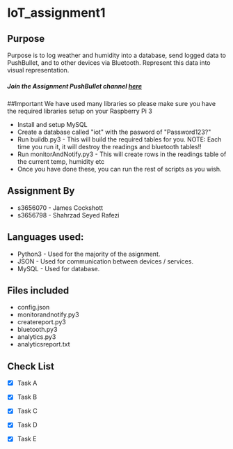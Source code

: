 # IoT_assignment1



## Purpose
Purpose is to log weather and humidity into a database, send logged data to PushBullet, and to other devices via Bluetooth.
Represent this data into visual representation.
##### Join the Assignment PushBullet channel [here](https://www.pushbullet.com/channel?tag=IoT-s3656070)

##Important
We have used many libraries so please make sure you have the required libraries setup on your Raspberry Pi 3
- Install and setup MySQL
- Create a database called "iot" with the pasword of "Password123?"
- Run buildb.py3 - This will build the required tables for you. NOTE: Each time you run it, it will destroy the readings and bluetooth tables!!
- Run monitorAndNotify.py3 - This will create rows in the readings table of the current temp, humidity etc
- Once you have done these, you can run the rest of scripts as you wish.

## Assignment By
- s3656070 - James Cockshott
- s3656798 - Shahrzad Seyed Rafezi

## Languages used:
- Python3 - Used for the majority of the asignment.
- JSON - Used for communication between devices / services.
- MySQL - Used for database.

## Files included
- config.json
- monitorandnotify.py3
- createreport.py3
- bluetooth.py3
- analytics.py3
- analyticsreport.txt

## Check List
- [x] Task A
- [x] Task B
- [x] Task C
- [x] Task D
- [x] Task E


